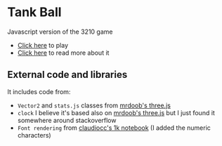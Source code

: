 Tank Ball
=========

Javascript version of the 3210 game

* [Click here](http://kile.stravaganza.org/lab/js/tankball) to play
* [Click here](http://kile.stravaganza.org/blog/post/time-for-a-quick-hacktlon) to read more about it

External code and libraries
----------------------
It includes code from:
* `Vector2` and `stats.js` classes from [mrdoob's three.js](https://github.com/mrdoob/three.js)
* `clock` I believe it's based also on [mrdoob's three.js](https://github.com/mrdoob/three.js) but I just found it somewhere around stackoverflow
* `Font rendering` from [claudiocc's 1k notebook](http://www.claudiocc.com/the-1k-notebook-part-i/) (I added the numeric characters)
